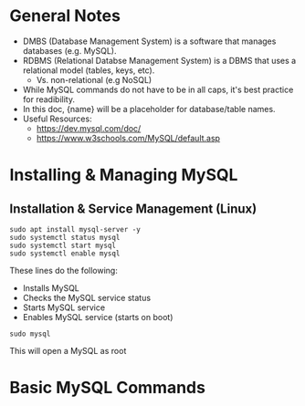 # General Notes

- DMBS (Database Management System) is a software that manages databases (e.g. MySQL).
- RDBMS (Relational Databse Management System) is a DBMS that uses a relational model (tables, keys, etc).
  - Vs. non-relational (e.g NoSQL)
- While MySQL commands do not have to be in all caps, it's best practice for readibility.
- In this doc, {name} will be a placeholder for database/table names. 
- Useful Resources:
  - https://dev.mysql.com/doc/
  - https://www.w3schools.com/MySQL/default.asp

# Installing & Managing MySQL

## Installation & Service Management (Linux)
```
sudo apt install mysql-server -y
sudo systemctl status mysql
sudo systemctl start mysql
sudo systemctl enable mysql
```
These lines do the following:
- Installs MySQL
- Checks the MySQL service status
- Starts MySQL service
- Enables MySQL service (starts on boot)

```
sudo mysql
```
This will open a MySQL as root

# Basic MySQL Commands





